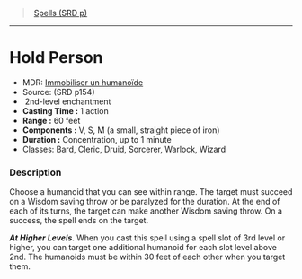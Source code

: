 ﻿---
!SpellItem
Family: SpellVO
Level: 2
Type: enchantment
CastingTime: 1 action
Range: 60 feet
Components: V, S, M (a small, straight piece of iron)
Duration: Concentration, up to 1 minute
Classes: Bard, Cleric, Druid, Sorcerer, Warlock, Wizard
Id: spells_vo.md#hold-person
ParentLink: spells_vo.md#spells-srd-p
Name: Hold Person
ParentName: Spells (SRD p)
NameLevel: 1
AltName: '[Immobiliser un humanoïde](hd_spells_immobiliser_un_humanoide.md)'
Source: (SRD p154)
Attributes: {}
AttributesDictionary: >+
  {}

---
> [Spells (SRD p)](srd_spells.md)

---

# Hold Person

- MDR: [Immobiliser un humanoïde](hd_spells_immobiliser_un_humanoide.md)
- Source: (SRD p154)
-  2nd-level enchantment
- **Casting Time :** 1 action
- **Range :** 60 feet
- **Components :** V, S, M (a small, straight piece of iron)
- **Duration :** Concentration, up to 1 minute
- Classes: Bard, Cleric, Druid, Sorcerer, Warlock, Wizard

### Description

Choose a humanoid that you can see within range. The target must succeed on a Wisdom saving throw or be paralyzed for the duration. At the end of each of its turns, the target can make another Wisdom saving throw. On a success, the spell ends on the target.

**_At Higher Levels_**. When you cast this spell using a spell slot of 3rd level or higher, you can target one additional humanoid for each slot level above 2nd. The humanoids must be within 30 feet of each other when you target them.


